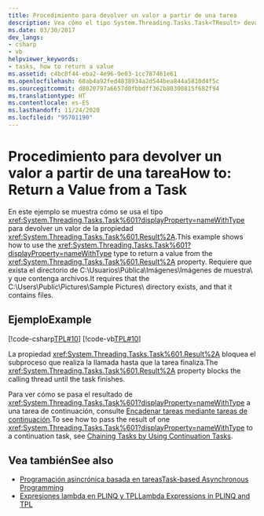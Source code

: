 ```yaml
---
title: Procedimiento para devolver un valor a partir de una tarea
description: Vea cómo el tipo System.Threading.Tasks.Task<TResult> devuelve un valor de la propiedad Result en .NET.
ms.date: 03/30/2017
dev_langs:
- csharp
- vb
helpviewer_keywords:
- tasks, how to return a value
ms.assetid: c4bc0f44-eba2-4e96-9e03-1cc787461e61
ms.openlocfilehash: 60ab4a92fed4838934a2d544bea844a5810d4f5c
ms.sourcegitcommit: d8020797a6657d0fbbdff362b80300815f682f94
ms.translationtype: HT
ms.contentlocale: es-ES
ms.lasthandoff: 11/24/2020
ms.locfileid: "95701190"
---
```

# <a name="how-to-return-a-value-from-a-task"></a><span data-ttu-id="d6921-103">Procedimiento para devolver un valor a partir de una tarea</span><span class="sxs-lookup"><span data-stu-id="d6921-103">How to: Return a Value from a Task</span></span>

<span data-ttu-id="d6921-104">En este ejemplo se muestra cómo se usa el tipo <xref:System.Threading.Tasks.Task%601?displayProperty=nameWithType> para devolver un valor de la propiedad <xref:System.Threading.Tasks.Task%601.Result%2A>.</span><span class="sxs-lookup"><span data-stu-id="d6921-104">This example shows how to use the <xref:System.Threading.Tasks.Task%601?displayProperty=nameWithType> type to return a value from the <xref:System.Threading.Tasks.Task%601.Result%2A> property.</span></span> <span data-ttu-id="d6921-105">Requiere que exista el directorio de C:\Usuarios\Pública\Imágenes\Imágenes de muestra\ y que contenga archivos.</span><span class="sxs-lookup"><span data-stu-id="d6921-105">It requires that the C:\Users\Public\Pictures\Sample Pictures\ directory exists, and that it contains files.</span></span>  
  
## <a name="example"></a><span data-ttu-id="d6921-106">Ejemplo</span><span class="sxs-lookup"><span data-stu-id="d6921-106">Example</span></span>  

 [!code-csharp[TPL#10](../../../samples/snippets/csharp/VS_Snippets_Misc/tpl/cs/returnavalue10.cs#10)]
 [!code-vb[TPL#10](../../../samples/snippets/visualbasic/VS_Snippets_Misc/tpl/vb/10_returnavalue.vb#10)]  
  
 <span data-ttu-id="d6921-107">La propiedad <xref:System.Threading.Tasks.Task%601.Result%2A> bloquea el subproceso que realiza la llamada hasta que la tarea finaliza.</span><span class="sxs-lookup"><span data-stu-id="d6921-107">The <xref:System.Threading.Tasks.Task%601.Result%2A> property blocks the calling thread until the task finishes.</span></span>  
  
 <span data-ttu-id="d6921-108">Para ver cómo se pasa el resultado de <xref:System.Threading.Tasks.Task%601?displayProperty=nameWithType> a una tarea de continuación, consulte [Encadenar tareas mediante tareas de continuación](chaining-tasks-by-using-continuation-tasks.md).</span><span class="sxs-lookup"><span data-stu-id="d6921-108">To see how to pass the result of one <xref:System.Threading.Tasks.Task%601?displayProperty=nameWithType> to a continuation task, see [Chaining Tasks by Using Continuation Tasks](chaining-tasks-by-using-continuation-tasks.md).</span></span>  
  
## <a name="see-also"></a><span data-ttu-id="d6921-109">Vea también</span><span class="sxs-lookup"><span data-stu-id="d6921-109">See also</span></span>

- [<span data-ttu-id="d6921-110">Programación asincrónica basada en tareas</span><span class="sxs-lookup"><span data-stu-id="d6921-110">Task-based Asynchronous Programming</span></span>](task-based-asynchronous-programming.md)
- [<span data-ttu-id="d6921-111">Expresiones lambda en PLINQ y TPL</span><span class="sxs-lookup"><span data-stu-id="d6921-111">Lambda Expressions in PLINQ and TPL</span></span>](lambda-expressions-in-plinq-and-tpl.md)
